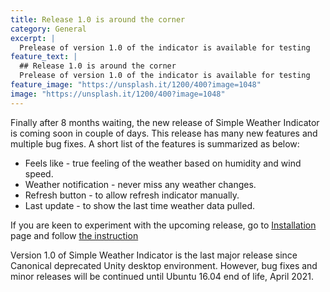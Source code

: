 ```yaml
---
title: Release 1.0 is around the corner
category: General
excerpt: |
  Prelease of version 1.0 of the indicator is available for testing
feature_text: |
  ## Release 1.0 is around the corner
  Prelease of version 1.0 of the indicator is available for testing
feature_image: "https://unsplash.it/1200/400?image=1048"
image: "https://unsplash.it/1200/400?image=1048"
---
```


Finally after 8 months waiting, the new release of Simple Weather Indicator is coming soon in couple of days.
This release has many new features and multiple bug fixes. A short list of the features is summarized as below:
- Feels like - true feeling of the weather based on humidity and wind speed.
- Weather notification - never miss any weather changes.
- Refresh button - to allow refresh indicator manually.
- Last update - to show the last time weather data pulled.

If you are keen to experiment with the upcoming release, go to [Installation](/installation) page and follow [the instruction](/installation#via-source-code-prerelease)

Version 1.0 of Simple Weather Indicator is the last major release since Canonical deprecated Unity desktop environment. However, bug fixes and minor releases will be continued until Ubuntu 16.04 end of life, April 2021.
